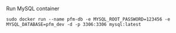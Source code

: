 Run MySQL container
```agsl
sudo docker run --name pfm-db -e MYSQL_ROOT_PASSWORD=123456 -e MYSQL_DATABASE=pfm_dev -d -p 3306:3306 mysql:latest
```

